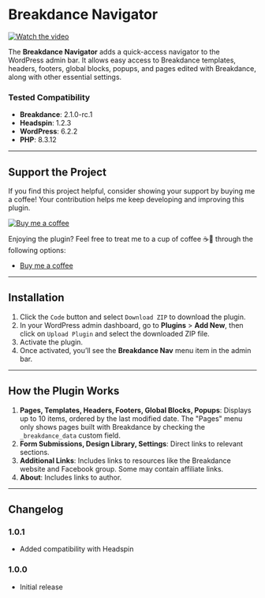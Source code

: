 # Breakdance Navigator

[![Watch the video](https://peterkulcsar.dev/wp-content/uploads/breakdance-navigator/breakdance-navigator-github-image.JPG)](https://www.berrycast.com/conversations/ad0069af-db6d-54f4-8aac-b1d5ce7cac1b)

The **Breakdance Navigator** adds a quick-access navigator to the WordPress admin bar. It allows easy access to Breakdance templates, headers, footers, global blocks, popups, and pages edited with Breakdance, along with other essential settings.

### Tested Compatibility
- **Breakdance**: 2.1.0-rc.1
- **Headspin**: 1.2.3
- **WordPress**: 6.2.2
- **PHP**: 8.3.12

---

## Support the Project

If you find this project helpful, consider showing your support by buying me a coffee! Your contribution helps me keep developing and improving this plugin.

[![Buy me a coffee](https://www.paypalobjects.com/en_US/i/btn/btn_donateCC_LG.gif)](https://www.buymeacoffee.com/peter.kulcsar)

Enjoying the plugin? Feel free to treat me to a cup of coffee ☕🙂 through the following options:

- [Buy me a coffee](https://www.buymeacoffee.com/peter.kulcsar)

---

## Installation

1. Click the `Code` button and select `Download ZIP` to download the plugin.
2. In your WordPress admin dashboard, go to **Plugins** > **Add New**, then click on `Upload Plugin` and select the downloaded ZIP file.
3. Activate the plugin.
4. Once activated, you’ll see the **Breakdance Nav** menu item in the admin bar.

---

## How the Plugin Works

1. **Pages, Templates, Headers, Footers, Global Blocks, Popups**: Displays up to 10 items, ordered by the last modified date. The "Pages" menu only shows pages built with Breakdance by checking the `_breakdance_data` custom field.
2. **Form Submissions, Design Library, Settings**: Direct links to relevant sections.
3. **Additional Links**: Includes links to resources like the Breakdance website and Facebook group. Some may contain affiliate links.
4. **About**: Includes links to author.

---

## Changelog

### 1.0.1
- Added compatibility with Headspin

### 1.0.0
- Initial release